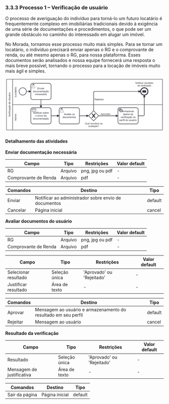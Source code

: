 ### 3.3.3 Processo 1 – Verificação de usuário

O processo de averiguação do indivíduo para torná-lo um futuro locatário é frequentemente complexo em imobiliárias tradicionais devido à exigência de uma série de documentações e procedimentos, o que pode ser um grande obstáculo no caminho do interessado em alugar um imóvel.

No Morada, tornamos esse processo muito mais simples. Para se tornar um locatário, o indivíduo precisará enviar apenas o RG e o comprovante de renda, ou até mesmo apenas o RG, para nossa plataforma. Esses documentos serão analisados e nossa equipe fornecerá uma resposta o mais breve possível, tornando o processo para a locação de imóveis muito mais ágil e simples.

![Processo 1 - Verificação de usuáriol](images/processo-1.png "Modelo BPMN do Processo 1.")


#### Detalhamento das atividades

**Enviar documentação necessária**

|     **Campo**         | **Tipo**         | **Restrições**    | **Valor default** |
| ---                   | ---              | ---               | ---               |
| RG                    | Arquivo          | png, jpg ou pdf   |  -                |
| Comprovante de Renda  | Arquivo          | pdf               |  -                |

| **Comandos**         |  **Destino**                                         | **Tipo**          |
| ---                  | ---                                                  | ---               |
| Enviar               | Notificar ao administrador sobre envio de documentos | default           |
| Cancelar             | Página inicial                                       | cancel            |

**Avaliar documentos do usuário**

|     **Campo**            | **Tipo**         | **Restrições**    | **Valor default** |
| ---                      | ---              | ---               | ---               |
| RG                       | Arquivo          | png, jpg ou pdf   |  -                |
| Comprovante de Renda     | Arquivo          | pdf               |  -                |

|     **Campo**              | **Tipo**         | **Restrições**    | **Valor default** |
| ---                        | ---              | ---                        | ---               |
| Selecionar resultado       | Seleção única    | 'Aprovado' ou 'Rejeitado'  | -                 |
| Justificar resultado       | Área de texto    |  -                         | -                 |


| **Comandos**         |  **Destino**                                                   | **Tipo**          |
| ---                  | ---                                                            | ---               |
| Aprovar              | Mensagem ao usuário e armazenamento do resultado em seu perfil | default           |
| Rejeitar             | Mensagem ao usuário                                            | cancel            |

**Resultado da verificação**

|     **Campo**              | **Tipo**         | **Restrições**            | **Valor default** |
| ---                        | ---              | ---                       | ---               |
| Resultado                  | Seleção única    | 'Aprovado' ou 'Rejeitado' | -                 |
| Mensagem de justificativa  | Área de texto    | -                         | -                 |

| **Comandos**   |  **Destino**   | **Tipo**          |
| ---            | ---            | ---               |
| Sair da página | Página inicial | default     |

